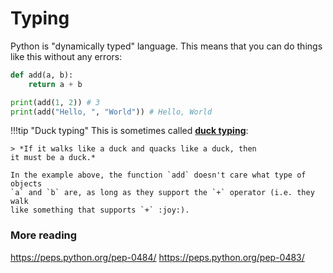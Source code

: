 # Typing

Python is "dynamically typed" language. This means that you can do things like
this without any errors:

```python
def add(a, b):
    return a + b

print(add(1, 2)) # 3
print(add("Hello, ", "World")) # Hello, World
```

!!!tip "Duck typing"
    This is sometimes called [**duck typing**](https://en.wikipedia.org/wiki/Duck_typing):

    > *If it walks like a duck and quacks like a duck, then
    it must be a duck.*

    In the example above, the function `add` doesn't care what type of objects
    `a` and `b` are, as long as they support the `+` operator (i.e. they walk
    like something that supports `+` :joy:).

### More reading

<https://peps.python.org/pep-0484/>
<https://peps.python.org/pep-0483/>
